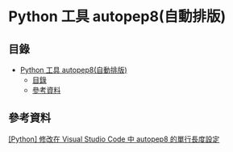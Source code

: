 # Python 工具 autopep8(自動排版)

## 目錄

- [Python 工具 autopep8(自動排版)](#python-工具-autopep8自動排版)
	- [目錄](#目錄)
	- [參考資料](#參考資料)

## 參考資料

[[Python] 修改在 Visual Studio Code 中 autopep8 的單行長度設定](https://exfast.me/2020/04/python-modify-the-single-line-length-setting-of-autopep8-in-visual-studio-code/)
